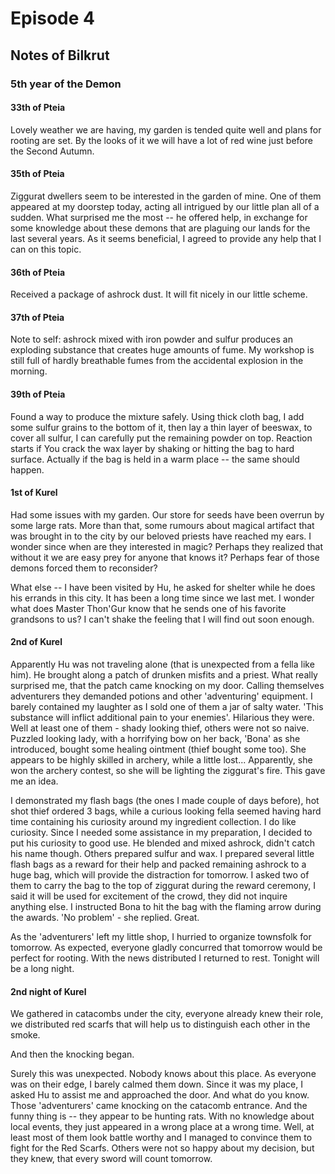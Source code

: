 Episode 4
=========
Notes of Bilkrut
---------

### 5th year of the Demon
#### 33th of Pteia

Lovely weather we are having, my garden is tended quite well and plans for rooting are set.
By the looks of it we will have a lot of red wine just before the Second Autumn.

#### 35th of Pteia

Ziggurat dwellers seem to be interested in the garden of mine. One of them appeared at my doorstep today,
acting all intrigued by our little plan all of a sudden. What surprised me the most -- he offered help,
in exchange for some knowledge about these demons that are plaguing our lands for the last several years.
As it seems beneficial, I agreed to provide any help that I can on this topic.

#### 36th of Pteia

Received a package of ashrock dust. It will fit nicely in our little scheme.

#### 37th of Pteia

Note to self: ashrock mixed with iron powder and sulfur produces an exploding substance that creates huge amounts of fume.
My workshop is still full of hardly breathable fumes from the accidental explosion in the morning.

#### 39th of Pteia

Found a way to produce the mixture safely. Using thick cloth bag, I add some sulfur grains to the bottom of it, then lay a thin layer
of beeswax, to cover all sulfur, I can carefully put the remaining powder on top. Reaction starts if You crack the wax layer by shaking or
hitting the bag to hard surface. Actually if the bag is held in a warm place -- the same should happen.

#### 1st of Kurel

Had some issues with my garden. Our store for seeds have been overrun by some large rats. More than that, some rumours about magical artifact
that was brought in to the city by our beloved priests have reached my ears. I wonder since when are they interested in magic? Perhaps they
realized that without it we are easy prey for anyone that knows it? Perhaps fear of those demons forced them to reconsider?

What else -- I have been visited by Hu, he asked for shelter while he does his errands in this city. It has been a long time since we last met.
I wonder what does Master Thon'Gur know that he sends one of his favorite grandsons to us? I can't shake the feeling that I will find out soon
enough.

#### 2nd of Kurel

Apparently Hu was not traveling alone (that is unexpected from a fella like him).
He brought along a patch of drunken misfits and a priest. What really surprised
me, that the patch came knocking on my door. Calling themselves adventurers they
demanded potions and other 'adventuring' equipment. I barely contained my laughter
as I sold one of them a jar of salty water. 'This substance will inflict additional 
pain to your enemies'. Hilarious they were. Well at least one of them - shady 
looking thief, others were not so naive. Puzzled looking lady, with a horrifying
bow on her back, 'Bona' as she introduced, bought some healing ointment (thief 
bought some too). She appears to be highly skilled in archery, while a little 
lost... Apparently, she won the archery contest, so she will be lighting the
ziggurat's fire. This gave me an idea.

I demonstrated my flash bags (the ones I made couple of days before), hot shot thief
ordered 3 bags, while a curious looking fella seemed having hard time containing
his curiosity around my ingredient collection. I do like curiosity. Since I needed
some assistance in my preparation, I decided to put his curiosity to good use. He
blended and mixed ashrock, didn't catch his name though. Others prepared sulfur and
wax. I prepared several little flash bags as a reward for their help and packed
remaining ashrock to a huge bag, which will provide the distraction for tomorrow.
I asked two of them to carry the bag to the top of ziggurat during the reward
ceremony, I said it will be used for excitement of the crowd, they did not inquire
anything else. I instructed Bona to hit the bag with the flaming arrow during the
awards. 'No problem' - she replied. Great.

As the 'adventurers' left my little shop, I hurried to organize townsfolk for
tomorrow. As expected, everyone gladly concurred that tomorrow would be perfect
for rooting. With the news distributed I returned to rest. Tonight will be a 
long night.

#### 2nd night of Kurel

We gathered in catacombs under the city, everyone already knew their role, we
distributed red scarfs that will help us to distinguish each other in the smoke.

And then the knocking began.

Surely this was unexpected. Nobody knows about this place. As everyone was on their
edge, I barely calmed them down. Since it was my place, I asked Hu to assist me
and approached the door. And what do you know. Those 'adventurers' came knocking
on the catacomb entrance. And the funny thing is -- they appear to be hunting
rats. With no knowledge about local events, they just appeared in a wrong place
at a wrong time. Well, at least most of them look battle worthy and I managed to
convince them to fight for the Red Scarfs. Others were not so happy about my
decision, but they knew, that every sword will count tomorrow.


